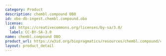 ```yaml
---
category: Product
description: chembl.compound OBO
id: obo-db-ingest.chembl.compound.obo
license:
  id: https://creativecommons.org/licenses/by-sa/3.0/
  label: CC-BY-SA-3.0
name: chembl.compound OBO
product_url: https://w3id.org/biopragmatics/resources/chembl.compound/chembl.compound.obo
layout: product_detail
---
```

